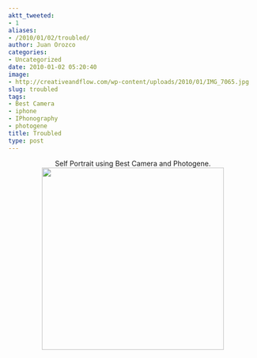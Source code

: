 ```yaml
---
aktt_tweeted:
- 1
aliases:
- /2010/01/02/troubled/
author: Juan Orozco
categories:
- Uncategorized
date: 2010-01-02 05:20:40
image:
- http://creativeandflow.com/wp-content/uploads/2010/01/IMG_7065.jpg
slug: troubled
tags:
- Best Camera
- iphone
- IPhonography
- photogene
title: Troubled
type: post
---
```


<p style="text-align:center;">
  Self Portrait using Best Camera and Photogene.<br /> <a href="https://i0.wp.com/creativeandflow.com/wp-content/uploads/2010/01/IMG_7065.jpg"><img class="aligncenter size-large wp-image-1891" title="Troubled" src="https://i0.wp.com/creativeandflow.com/wp-content/uploads/2010/01/IMG_7065-1024x1024.jpg?resize=368%2C368" alt="" width="368" height="368" data-recalc-dims="1" /></a>
</p>